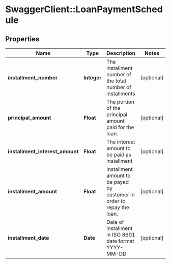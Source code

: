 # SwaggerClient::LoanPaymentSchedule

## Properties
Name | Type | Description | Notes
------------ | ------------- | ------------- | -------------
**installment_number** | **Integer** | The installment number of the total number of installments | [optional] 
**principal_amount** | **Float** | The portion of the principal amount paid for the loan. | [optional] 
**installment_interest_amount** | **Float** | The interest amount to be paid as installment | [optional] 
**installment_amount** | **Float** | Installment amount to be payed by customer in order to repay the loan. | [optional] 
**installment_date** | **Date** | Date of installment in ISO 8601 date format YYYY-MM-DD | [optional] 


